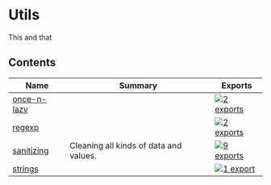 # Utils

<!-- SUMMARY:START -->

This and that

<!-- SUMMARY:END -->

## Contents

<!-- TOC:START -->
| Name | Summary | Exports |
|---|---|---|
| [once-n-lazy](https://github.com/JanMalch/ts-experiments/blob/master/src/utils/once-n-lazy.ts) |  | [![2 exports](https://img.shields.io/badge/exports-2-blue)](https://github.com/JanMalch/ts-experiments/blob/master/src/utils/once-n-lazy.ts) |
| [regexp](https://github.com/JanMalch/ts-experiments/blob/master/src/utils/regexp.ts) |  | [![2 exports](https://img.shields.io/badge/exports-2-blue)](https://github.com/JanMalch/ts-experiments/blob/master/src/utils/regexp.ts) |
| [sanitizing](https://github.com/JanMalch/ts-experiments/tree/master/src/utils/sanitizing/) | Cleaning all kinds of data and values. | [![9 exports](https://img.shields.io/badge/exports-9-blue)](https://github.com/JanMalch/ts-experiments/tree/master/src/utils/sanitizing/) |
| [strings](https://github.com/JanMalch/ts-experiments/blob/master/src/utils/strings.ts) |  | [![1 export](https://img.shields.io/badge/exports-1-blue)](https://github.com/JanMalch/ts-experiments/blob/master/src/utils/strings.ts) |
<!-- TOC:END -->
